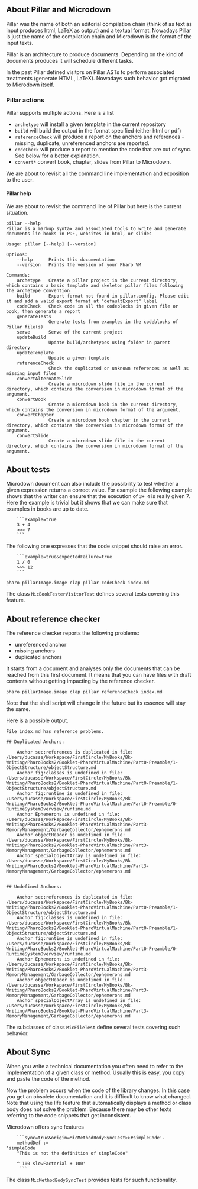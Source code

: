 
## About Pillar and Microdown

Pillar was the name of both an editorial compilation chain (think of as text as input produces html, LaTeX as output) and a textual format. 
Nowadays Pillar is just the name of the compilation chain and Microdown is the format of the input texts.

Pillar is an architecture to produce documents. Depending on the kind of documents produces it will schedule different tasks. 

In the past Pillar defined visitors on Pillar ASTs to perform associated treatments (generate HTML, LaTeX). Nowadays such behavior got migrated to Microdown itself. 


### Pillar actions 

Pillar supports multiple actions. 
Here is a list 

- `archetype` will install a given template in the current repository
- `build` will build the output in the format specified (either html or pdf)
- `referenceCheck` will produce a report on the anchors and references - missing, duplicate, unreferenced anchors are reported.
- `codeCheck` will produce a report to mention the code that are out of sync. See below for a better explanation.
- `convert*` convert book, chapter, slides from Pillar to Microdown. 

We are about to revisit all the command line implementation and exposition to the user. 

#### Pillar help
We are about to revisit the command line of Pillar but here is the current situation. 

```
pillar --help
Pillar is a markup syntax and associated tools to write and generate documents lie books in PDF, websites in html, or slides

Usage: pillar [--help] [--version]

Options:
    --help      Prints this documentation
    --version   Prints the version of your Pharo VM

Commands:
    archetype   Create a pillar project in the current directory, which contains a basic template and skeleton pillar files following the archetype convention
    build       Export format not found in pillar.config. Please edit it and add a valid export format at "defaultExport" label
    codeCheck   Check code in all the codeblocks in given file or book, then generate a report
    generateTests
                Generate tests from examples in the codeblocks of Pillar file(s)
    serve       Serve of the current project
    updateBuild
                Update build/archetypes using folder in parent directory
    updateTemplate
                Update a given template
    referenceCheck
                Check the duplicated or unknown references as well as missing input files
    convertAlternateSlide
                Create a microdown slide file in the current directory, which contains the conversion in microdown format of the argument.
    convertBook
                Create a microdown book in the current directory, which contains the conversion in microdown format of the argument.
    convertChapter
                Create a microdown book chapter in the current directory, which contains the conversion in microdown format of the argument.
    convertSlide
                Create a microdown slide file in the current directory, which contains the conversion in microdown format of the argument.
```


## About tests

Microdown document can also include the possibility to test whether a given expression returns a correct value. 
For example the following example shows that the writer can ensure that the execution of `3+ 4` is really given 7.
Here the example is trivial but it shows that we can make sure that examples in books are up to date.


```
	```example=true	3 + 4 	>>> 7	```
```

The following one expresses that the code snippet should raise an error.

```
	```example=true&expectedFailure=true	1 / 0 	>>> 12			```
```


```
pharo pillarImage.image clap pillar codeCheck index.md
```

The class `MicBookTesterVisitorTest` defines several tests covering this feature.


## About reference checker

The reference checker reports the following problems:
- unreferenced anchor
- missing anchors
- duplicated anchors

It starts from a document and analyses only the documents that can be reached from this first document.
It means that you can have files with draft contents without getting impacting by the reference checker. 

```
pharo pillarImage.image clap pillar referenceCheck index.md
```

Note that the shell script will change in the future but its essence will stay the same. 

Here is a possible output. 

```
File index.md has reference problems.

## Duplicated Anchors:

	Anchor sec:references is duplicated in file: /Users/ducasse/Workspace/FirstCircle/MyBooks/Bk-Writing/PharoBooks2/Booklet-PharoVirtualMachine/Part0-Preamble/1-ObjectStructure/objectStructure.md
	Anchor fig:classes is undefined in file: /Users/ducasse/Workspace/FirstCircle/MyBooks/Bk-Writing/PharoBooks2/Booklet-PharoVirtualMachine/Part0-Preamble/1-ObjectStructure/objectStructure.md
	Anchor fig:runtime is undefined in file: /Users/ducasse/Workspace/FirstCircle/MyBooks/Bk-Writing/PharoBooks2/Booklet-PharoVirtualMachine/Part0-Preamble/0-RuntimeSystemOverview/runtime.md
	Anchor Ephemerons is undefined in file: /Users/ducasse/Workspace/FirstCircle/MyBooks/Bk-Writing/PharoBooks2/Booklet-PharoVirtualMachine/Part3-MemoryManagement/GarbageCollector/ephemerons.md
	Anchor objectHeader is undefined in file: /Users/ducasse/Workspace/FirstCircle/MyBooks/Bk-Writing/PharoBooks2/Booklet-PharoVirtualMachine/Part3-MemoryManagement/GarbageCollector/ephemerons.md
	Anchor specialObjectArray is undefined in file: /Users/ducasse/Workspace/FirstCircle/MyBooks/Bk-Writing/PharoBooks2/Booklet-PharoVirtualMachine/Part3-MemoryManagement/GarbageCollector/ephemerons.md


## Undefined Anchors:

	Anchor sec:references is duplicated in file: /Users/ducasse/Workspace/FirstCircle/MyBooks/Bk-Writing/PharoBooks2/Booklet-PharoVirtualMachine/Part0-Preamble/1-ObjectStructure/objectStructure.md
	Anchor fig:classes is undefined in file: /Users/ducasse/Workspace/FirstCircle/MyBooks/Bk-Writing/PharoBooks2/Booklet-PharoVirtualMachine/Part0-Preamble/1-ObjectStructure/objectStructure.md
	Anchor fig:runtime is undefined in file: /Users/ducasse/Workspace/FirstCircle/MyBooks/Bk-Writing/PharoBooks2/Booklet-PharoVirtualMachine/Part0-Preamble/0-RuntimeSystemOverview/runtime.md
	Anchor Ephemerons is undefined in file: /Users/ducasse/Workspace/FirstCircle/MyBooks/Bk-Writing/PharoBooks2/Booklet-PharoVirtualMachine/Part3-MemoryManagement/GarbageCollector/ephemerons.md
	Anchor objectHeader is undefined in file: /Users/ducasse/Workspace/FirstCircle/MyBooks/Bk-Writing/PharoBooks2/Booklet-PharoVirtualMachine/Part3-MemoryManagement/GarbageCollector/ephemerons.md
	Anchor specialObjectArray is undefined in file: /Users/ducasse/Workspace/FirstCircle/MyBooks/Bk-Writing/PharoBooks2/Booklet-PharoVirtualMachine/Part3-MemoryManagement/GarbageCollector/ephemerons.md
```

The subclasses of class `MicFileTest` define several tests covering such behavior. 



## About Sync

When you write a technical documentation you often need to refer to the implementation of a given class or method. 
Usually this is easy, you copy and paste the code of the method.

Now the problem occurs when the code of the library changes. In this case you get an obsolete documentation and it is difficult to know what changed. Note that using the life feature that automatically displays a method or class body does not solve the problem. Because there may be other texts referring to the code snippets that get inconsistent. 

Microdown offers sync features

```
    ```sync=true&origin=MicMethodBodySyncTest>>#simpleCode'.
	methodDef := 
'simpleCode
	"This is not the definition of simpleCode"
	
	^ 100 slowFactorial + 100'
     ```
```

The class `MicMethodBodySyncTest` provides tests for such functionality.


